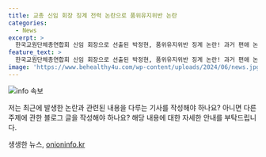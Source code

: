 ```yaml
---
title: 교총 신임 회장 징계 전력 논란으로 품위유지위반 논란
categories:
  - News
excerpt: >
  한국교원단체총연합회 신임 회장으로 선출된 박정현, 품위유지위반 징계 논란! 과거 편애 논란으로 2013년 인천 고등학교에서 견책 조치 후 전근. 당사자는 진심으로 사과 입장
feature_text: >
  한국교원단체총연합회 신임 회장으로 선출된 박정현, 품위유지위반 징계 논란! 과거 편애 논란으로 2013년 인천 고등학교에서 견책 조치 후 전근. 당사자는 진심으로 사과 입장
image: 'https://www.behealthy4u.com/wp-content/uploads/2024/06/news.jpg'
---
```


<p><img src="https://www.behealthy4u.com/wp-content/uploads/2024/06/news.jpg" alt="info 속보" /></p>

<p>저는 최근에 발생한 논란과 관련된 내용을 다루는 기사를 작성해야 하나요? 아니면 다른 주제에 관한 블로그 글을 작성해야 하나요? 해당 내용에 대한 자세한 안내를 부탁드립니다.</p>
생생한 뉴스, <a href="https://onioninfo.kr" rel="dofollow">onioninfo.kr</a>


